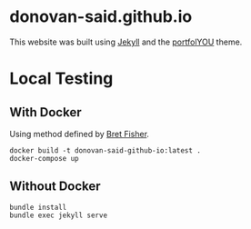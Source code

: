 # donovan-said.github.io

This website was built using [Jekyll](https://jekyllrb.com/) and the 
[portfolYOU](https://github.com/YoussefRaafatNasry/portfolYOU/tree/master) theme.

# Local Testing

## With Docker

Using method defined by [Bret Fisher](https://github.com/BretFisher/jekyll-serve).

```shell
docker build -t donovan-said-github-io:latest .
docker-compose up

```

## Without Docker

```shell
bundle install
bundle exec jekyll serve
```

